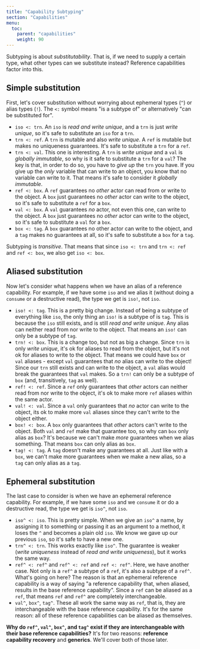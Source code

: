 ```yaml
---
title: "Capability Subtyping"
section: "Capabilities"
menu:
  toc:
    parent: "capabilities"
    weight: 90
---
```


Subtyping is about _substitutability_. That is, if we need to supply a certain type, what other types can we substitute instead? Reference capabilities factor into this.

## Simple substitution

First, let's cover substitution without worrying about ephemeral types (`^`) or alias types (`!`). The `<:` symbol means "is a subtype of" or alternatively "can be substituted for".

* `iso <: trn`. An `iso` is _read and write unique_, and a `trn` is just _write unique_, so it's safe to substitute an `iso` for a `trn`.
* `trn <: ref`. A `trn` is mutable and also _write unique_. A `ref` is mutable but makes no uniqueness guarantees. It's safe to substitute a `trn` for a `ref`.
* `trn <: val`. This one is interesting. A `trn` is _write unique_ and a `val` is _globally immutable_, so why is it safe to substitute a `trn` for a `val`? The key is that, in order to do so, you have to _give up_ the `trn` you have. If you give up the _only_ variable that can write to an object, you know that no variable can write to it. That means it's safe to consider it _globally immutable_.
* `ref <: box`. A `ref` guarantees no _other_ actor can read from or write to the object. A `box` just guarantees no _other_ actor can write to the object, so it's safe to substitute a `ref` for a `box`.
* `val <: box`. A `val` guarantees _no_ actor, not even this one, can write to the object. A `box` just guarantees no _other_ actor can write to the object, so it's safe to substitute a `val` for a `box`.
* `box <: tag`. A `box` guarantees no other actor can write to the object, and a `tag` makes no guarantees at all, so it's safe to substitute a `box` for a `tag`.

Subtyping is _transitive_. That means that since `iso <: trn` and `trn <: ref` and `ref <: box`, we also get `iso <: box`.

## Aliased substitution

Now let's consider what happens when we have an alias of a reference capability. For example, if we have some `iso` and we alias it (without doing a `consume` or a destructive read), the type we get is `iso!`, not `iso`.

* `iso! <: tag`. This is a pretty big change. Instead of being a subtype of everything like `iso`, the only thing an `iso!` is a subtype of is `tag`. This is because the `iso` still exists, and is still _read and write unique_. Any alias can neither read from nor write to the object. That means an `iso!` can only be a subtype of `tag`.
* `trn! <: box`. This is a change too, but not as big a change. Since `trn` is only _write unique_, it's ok for aliases to read from the object, but it's not ok for aliases to write to the object. That means we could have `box` or `val` aliases - except `val` guarantees that _no_ alias can write to the object! Since our `trn` still exists and can write to the object, a `val` alias would break the guarantees that `val` makes. So a `trn!` can only be a subtype of `box` (and, transitively, `tag` as well).
* `ref! <: ref`. Since a `ref` only guarantees that _other_ actors can neither read from nor write to the object, it's ok to make more `ref` aliases within the same actor.
* `val! <: val`. Since a `val` only guarantees that _no_ actor can write to the object, its ok to make more `val` aliases since they can't write to the object either.
* `box! <: box`. A `box` only guarantees that _other_ actors can't write to the object. Both `val` and `ref` make that guarantee too, so why can `box` only alias as `box`? It's because we can't make _more_ guarantees when we alias something. That means `box` can only alias as `box`.
* `tag! <: tag`. A `tag` doesn't make any guarantees at all. Just like with a `box`, we can't make more guarantees when we make a new alias, so a `tag` can only alias as a `tag`.

## Ephemeral substitution

The last case to consider is when we have an ephemeral reference capability. For example, if we have some `iso` and we `consume` it or do a destructive read, the type we get is `iso^`, not `iso`.

* `iso^ <: iso`. This is pretty simple. When we give an `iso^` a name, by assigning it to something or passing it as an argument to a method, it loses the `^` and becomes a plain old `iso`. We know we gave up our previous `iso`, so it's safe to have a new one.
* `trn^ <: trn`. This works exactly like `iso^`. The guarantee is weaker (_write uniqueness_ instead of _read and write uniqueness_), but it works the same way.
* `ref^ <: ref^` and `ref^ <: ref` and `ref <: ref^`. Here, we have another case. Not only is a `ref^` a subtype of a `ref`, it's also a subtype of a `ref^`. What's going on here? The reason is that an ephemeral reference capability is a way of saying "a reference capability that, when aliased, results in the base reference capability". Since a `ref` can be aliased as a `ref`, that means `ref` and `ref^` are completely interchangeable.
* `val^`, `box^`, `tag^`. These all work the same way as `ref`, that is, they are interchangeable with the base reference capability. It's for the same reason: all of these reference capabilities can be aliased as themselves.

__Why do `ref^`, `val^`, `box^`, and `tag^` exist if they are interchangeable with their base reference capabilities?__ It's for two reasons: __reference capability recovery__ and __generics__. We'll cover both of those later.
